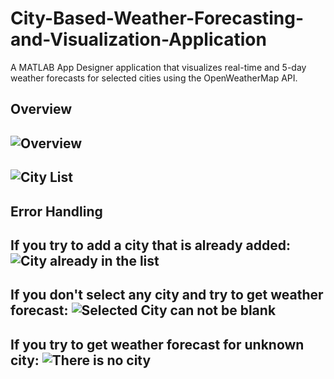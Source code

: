 # City-Based-Weather-Forecasting-and-Visualization-Application
A MATLAB App Designer application that visualizes real-time and 5-day weather forecasts for selected cities using the OpenWeatherMap API.

## Overview
  ![Overview](https://github.com/BurakAhmet/City-Based-Weather-Forecasting-and-Visualization-Application/assets/89780902/0fd90b64-5414-482b-aa18-afcf1810e6bc)
  ---
  ![City List](https://github.com/BurakAhmet/City-Based-Weather-Forecasting-and-Visualization-Application/assets/89780902/8c65eff0-813f-4405-9a03-5a570e393541)
  ---
## Error Handling
  If you try to add a city that is already added:
  ![City already in the list](https://github.com/BurakAhmet/City-Based-Weather-Forecasting-and-Visualization-Application/assets/89780902/85edc717-913a-4ff1-8452-c24010172bd4)
  ---
  If you don't select any city and try to get weather forecast:
  ![Selected City can not be blank](https://github.com/BurakAhmet/City-Based-Weather-Forecasting-and-Visualization-Application/assets/89780902/e713f3f7-5d89-42b6-9c09-9156c8379675)
  ---
  If you try to get weather forecast for unknown city:
  ![There is no city](https://github.com/BurakAhmet/City-Based-Weather-Forecasting-and-Visualization-Application/assets/89780902/978c8ea1-e315-47fb-a2c0-4e3e98367242)
  ---




